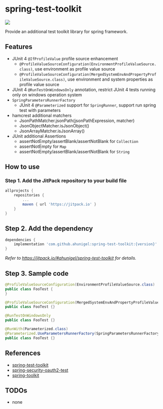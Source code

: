 # spring-test-toolkit
[![](https://jitpack.io/v/ahunigel/spring-test-toolkit.svg)](https://jitpack.io/#ahunigel/spring-test-toolkit)

Provide an additional test toolkit library for spring framework.

## Features
- JUnit 4 `@IfProfileValue` profile source enhancement
    - `@ProfileValueSourceConfiguration(EnvironmentProfileValueSource.class)`, use environment as profile value source
    - `@ProfileValueSourceConfiguration(MergedSystemEnvAndPropertyProfileValueSource.class)`, use environment and system properties as profile value source
- JUnit 4 `@RunTestOnWindowsOnly` annotation, restrict JUnit 4 tests running only on windows operation system
- `SpringParametersRunnerFactory`
    - JUnit 4 `@Parameterized` support for `SpringRunner`, support run spring test with parameters
- hamcrest additional matchers
    - JsonPathMatcher.jsonPath(jsonPathExpression, matcher)
    - JsonObjectMatcher.isJsonObject()
    - JsonArrayMatcher.isJsonArray()
- JUnit additional Assertions
    - assertNotEmpty/assertBlank/assertNotBlank for `Collection`
    - assertNotEmpty for `Map`
    - assertNotEmpty/assertBlank/assertNotBlank for `String`

## How to use

### Step 1. Add the JitPack repository to your build file
```groovy
allprojects {
    repositories {
        ...
        maven { url 'https://jitpack.io' }
    }
}
```
## Step 2. Add the dependency
```groovy
dependencies {
    implementation 'com.github.ahunigel:spring-test-toolkit:{version}'
}
```
_Refer to https://jitpack.io/#ahunigel/spring-test-toolkit for details._

## Step 3. Sample code
```java
@ProfileValueSourceConfiguration(EnvironmentProfileValueSource.class)
public class FooTest {
}
```

```java
@ProfileValueSourceConfiguration(MergedSystemEnvAndPropertyProfileValueSource.class)
public class FooTest {}
```

```java
@RunTestOnWindowsOnly
public class FooTest {}
```

```java
@RunWith(Parameterized.class)
@Parameterized.UseParametersRunnerFactory(SpringParametersRunnerFactory.class)
public class FooTest {}
```
## References
- [spring-test-toolkit](https://github.com/ahunigel/spring-test-toolkit)
- [spring-security-oauth2-test](https://github.com/ahunigel/spring-security-oauth2-test)
- [spring-toolkit](https://github.com/ahunigel/spring-toolkit)

## TODOs

- none
